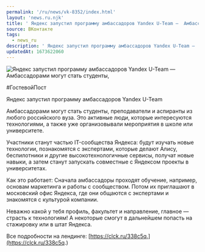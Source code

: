 ```yaml
---
permalink: '/ru/news/vk-8352/index.html'
layout: 'news.ru.njk'
title: ' Яндекс запустил программу амбассадоров Yandex U-Team —  Амбассадорами могут стать студенты,'
source: ВКонтакте
tags:
  - news_ru
description: ' Яндекс запустил программу амбассадоров Yandex U-Team —  Амбассадорами могут стать студенты,'
updatedAt: 1673622060
---
```

![ Яндекс запустил программу амбассадоров Yandex U-Team —  Амбассадорами могут стать студенты,](https://sun9-79.userapi.com/impg/IJyJKQCgS3vw0G2_QrZ2NJMDMe_K_hlMowhOeQ/Qj7SKDezJmo.jpg?size=1200x600&quality=96&sign=f787aa4289f669f9b8cc8fb3621f6e05&c_uniq_tag=V6KhYfS-a5HtXpgt9DyD9hteSGF9II0rV7ZF1Ogoc-8&type=album)

#ГостевойПост

Яндекс запустил программу амбассадоров Yandex U-Team

Амбассадорами могут стать студенты, преподаватели и аспиранты из любого российского вуза. Это активные люди, которые интересуются технологиями, а также уже организовывали мероприятия в школе или университете.

Участники станут частью IT-сообщества Яндекса: будут изучать новые технологии, познакомятся с экспертами, которые делают Алису, беспилотники и другие высокотехнологичные сервисы, получат новые навыки, а затем станут запускать совместные с Яндексом проекты в университетах.

Как это работает: Сначала амбассадоры проходят обучение, например, основам маркетинга и работы с сообществом. Потом их приглашают в московский офис Яндекса, где они общаются с экспертами и знакомятся с культурой компании.

Неважно какой у тебя профиль, факультет и направление, главное — страсть к технологиям! А некоторые смогут в дальнейшем попасть на стажировку или в штат Яндекса.

Все подробности на лендинге: [https://clck.ru/338c5q.](https://clck.ru/338c5q.)
